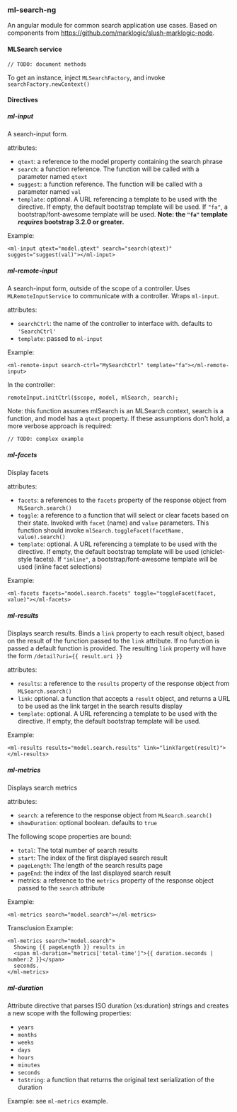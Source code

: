 ### ml-search-ng

An angular module for common search application use cases. Based on components from https://github.com/marklogic/slush-marklogic-node.

#### MLSearch service

`// TODO: document methods`

To get an instance, inject `MLSearchFactory`, and invoke `searchFactory.newContext()`

#### Directives

##### ml-input

A search-input form.

attributes:

- `qtext`: a reference to the model property containing the search phrase
- `search`: a function reference. The function will be called with a parameter named `qtext`
- `suggest`: a function reference. The function will be called with a parameter named `val`
- `template`: optional. A URL referencing a template to be used with the directive. If empty, the default bootstrap template will be used. If `"fa"`, a bootstrap/font-awesome template will be used. **Note: the `"fa"` template _requires_ bootstrap 3.2.0 or greater.**

Example:

    <ml-input qtext="model.qtext" search="search(qtext)" suggest="suggest(val)"></ml-input>

##### ml-remote-input

A search-input form, outside of the scope of a controller. Uses `MLRemoteInputService` to communicate with a controller. Wraps `ml-input`.

attributes:

- `searchCtrl`: the name of the controller to interface with. defaults to `'SearchCtrl'`
- `template`: passed to `ml-input`

Example:

    <ml-remote-input search-ctrl="MySearchCtrl" template="fa"></ml-remote-input>

In the controller:

    remoteInput.initCtrl($scope, model, mlSearch, search);

Note: this function assumes mlSearch is an MLSearch context, search is a function, and model has a `qtext` property. If these assumptions don't hold, a more verbose approach is required:

`// TODO: complex example`

##### ml-facets

Display facets

attributes:

- `facets`: a references to the `facets` property of the response object from `MLSearch.search()`
- `toggle`: a reference to a function that will select or clear facets based on their state. Invoked with `facet` (name) and `value` parameters. This function should invoke `mlSearch.toggleFacet(facetName, value).search()`
- `template`: optional. A URL referencing a template to be used with the directive. If empty, the default bootstrap template will be used (chiclet-style facets). If `"inline"`, a bootstrap/font-awesome template will be used (inline facet selections)

Example:

    <ml-facets facets="model.search.facets" toggle="toggleFacet(facet, value)"></ml-facets>

##### ml-results

Displays search results. Binds a `link` property to each result object, based on the result of the function passed to the `link` attribute. If no function is passed a default function is provided. The resulting `link` property will have the form `/detail?uri={{ result.uri }}`

attributes:

- `results`: a reference to the `results` property of the response object from `MLSearch.search()`
- `link`: optional. a function that accepts a `result` object, and returns a URL to be used as the link target in the search results display
- `template`: optional. A URL referencing a template to be used with the directive. If empty, the default bootstrap template will be used.

Example:

    <ml-results results="model.search.results" link="linkTarget(result)"></ml-results>

##### ml-metrics

Displays search metrics

attributes:

- `search`: a reference to the response object from `MLSearch.search()`
- `showDuration`: optional boolean. defaults to `true`

The following scope properties are bound:

- `total`: The total number of search results
- `start`: The index of the first displayed search result
- `pageLength`: The length of the search results page
- `pageEnd`: the index of the last displayed search result
- metrics: a reference to the `metrics` property of the response object passed to the `search` attribute

Example:

    <ml-metrics search="model.search"></ml-metrics>

Transclusion Example:

    <ml-metrics search="model.search">
      Showing {{ pageLength }} results in
      <span ml-duration="metrics['total-time']">{{ duration.seconds | number:2 }}</span>
      seconds.
    </ml-metrics>

##### ml-duration

Attribute directive that parses ISO duration (xs:duration) strings and creates a new scope with the following properties:

- `years`
- `months`
- `weeks`
- `days`
- `hours`
- `minutes`
- `seconds`
- `toString`: a function that returns the original text serialization of the duration

Example: see `ml-metrics` example.
